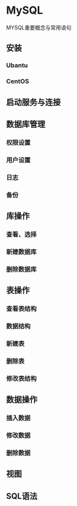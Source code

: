 # MySQL
MYSQL重要概念与常用语句

## 安装
### Ubantu
### CentOS

## 启动服务与连接

## 数据库管理
### 权限设置
### 用户设置
### 日志
### 备份

## 库操作
### 查看、选择
### 新建数据库
### 删除数据库

## 表操作
### 查看表结构
### 数据结构
### 新建表
### 删除表
### 修改表结构

## 数据操作
### 插入数据
### 修改数据
### 删除数据

## 视图

## SQL语法
